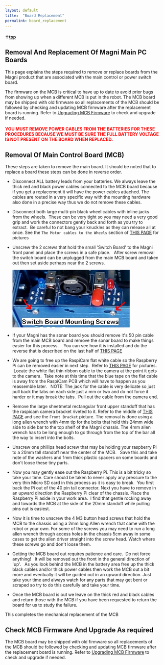 ```yaml
---
layout: default
title:  "Board Replacement"
permalink: board_replacement
---
```


#### &uarr;[top](https://ubiquityrobotics.github.io/learn/)

## Removal And Replacement Of Magni Main PC Boards

This page explains the steps required to remove or replace boards from the Magni product that are associated with the main control or power switch board.

The firmware on the MCB is critical to have up to date to avoid prior bugs from showing up when a different MCB is put in the robot.  The MCB board may be shipped with old firmware so all replacements of the MCB should be followed by checking and updating MCB firmware after the replacement board is running.  Refer to [Upgrading MCB Firmware](https://learn.ubiquityrobotics.com/firmware-upgrade) to check and upgrade if needed.

<H4 style="color:red">YOU MUST REMOVE POWER CABLES FROM THE BATTERIES FOR THESE PROCEDURES BECAUSE WE MUST BE SURE THE FULL BATTERY VOLTAGE IS NOT PRESENT ON THE BOARD WHEN REPLACED.</H4>

## Removal Of Main Control Board (MCB)

These steps are taken to remove the main board.  It should be noted that to replace a board these steps can be done in reverse order.

   - Disconnect ALL battery leads from your batteries. We always leave the thick red and black power cables connected to the MCB board because if you get a replacement it will have the power cables attached. The cables are routed in a very specific way with the mounting hardware also done in a precise way thus we do not remove these cables.
   - Disconnect both large multi-pin black wheel cables with inline jacks from the wheels.  These can be very tight so you may need a very good grip and work the connectors gently back and forth as you try to extract.  Be careful to not bang your knuckles as they can release all at once. See the ```The Motor cables to the Wheels``` section of [THIS PAGE](https://learn.ubiquityrobotics.com/unboxing) for pictures
   - Unscrew the 2 screws that hold the small 'Switch Board' to the Magni front panel and place the screws in a safe place.   After screw removal the switch board can be unplugged from the main MCB board and taken out then set aside perhaps near the 2 screws.

     ![Switch Board Screws](SwitchBoardMountingScrews.jpg)

   - If your Magni has the sonar board you should remove it's 50 pin cable from the main MCB board and remove the sonar board to make things easier for this process.    You can see how it is installed and do the reverse that is described on the last half of [THIS PAGE](https://learn.ubiquityrobotics.com/sonar_sensors)
   - We are going to free up the RaspiCam flat white cable so the Raspberry Pi can be removed easier in next step.  Refer to [THIS PAGE](https://learn.ubiquityrobotics.com/camera_sensors) for pictures.  Locate the white flat thin ribbon cable to the camera at the point it gets to the camera.  Take note at this time that the blue tape on the flat cable is away from the RaspiCam PCB which will have to happen as you reassemble later.   NOTE: The jack for the cable is very delicate so just pull back the tabs on each side just a mm or two and do not force it harder or it may break the tabs.  Pull out the cable from the camera end.  
   - Remove the large sheetmetal rectangular front upper standoff that has the raspicam camera bracket riveted to it.  Refer to the middle of [THIS PAGE](https://learn.ubiquityrobotics.com/unboxing) and see the ```Front Bracket``` picture. The removal is done using a long allen wrench with 4mm tip for the bolts that hold this 24mm wide side to side bar to the top shelf of the Magni chassis.   The 4mm allen wrench has to be long enough to go through from the top of the bar all the way to insert into the bolts.
   - Unscrew one phillips head screw that may be holding your raspberry Pi to a 20mm tall standoff near the center of the MCB.   Save this and take note of the washers and 1mm thick plastic spacers on some boards and don't loose these tiny parts.
   - Now you may gently ease out the Raspberry Pi. This is a bit tricky so take your time. Care should be taken to never apply any pressure to the very thin Micro SD card in this process as it is easy to break.  You first back the Pi out of the 40 pin tall connector.  Next you have to remove in an upward direction the Raspberry Pi clear of the chassis. Place the Raspberry Pi aside in your work area.  I find that gentle rocking away and towards the MCB at the side of the 20mm standoff while pulling pins out is easiest.
   - Now it is time to unscrew the 4 M3 button head screws that hold the MCB to the chassis using a 2mm long Allen wrench that came with the robot or your own. For some of the screws you may need to run a long allen wrench through access holes in the chassis 5cm away in some cases to get the allen driver straight into the screw head.  Watch where these screws go and don't loose them.
   - Getting the MCB board out requires patience and care.  Do not force anything!   It will be removed out the front in the general direction of 'up'.   As you look behind the MCB in the battery area free up the thick black cables and/or thick power cables then work the MCB out a bit more and eventually it will be guided out in an upward direction.  Just take your time and always watch for any parts that may get bent or scraped so try to do this carefully and take your time.
   - Once the MCB board is out we leave on the thick red and black cables and return those with the MCB if you have been requested to return the board for us to study the failure.

   This completes the mechanical replacement of the MCB


## Check MCB Firmware And Upgrade As required

   The MCB board may be shipped with old firmware so all replacements of the MCB should be followed by checking and updating MCB firmware after the replacement board is running.  Refer to [Upgrading MCB Firmware](https://learn.ubiquityrobotics.com/firmware-upgrade) to check and upgrade if needed.
